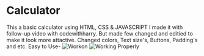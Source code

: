# Calculator
This a basic calculator using HTML, CSS & JAVASCRIPT
I made it with follow-up video with codewithharry.
But made few changed and editied to make it look more attactive.
Changed colors, Text size's, Buttons, Padding's and etc.
Easy to Use-
![Workon](https://user-images.githubusercontent.com/69459134/201459971-59bb236c-ef9e-46d3-9ef2-c5f7d361fd8e.png)
![Working Properly](https://user-images.githubusercontent.com/69459134/201459975-5f4c42f3-08d1-4c55-86c1-856fd5c91269.png)
